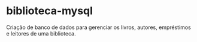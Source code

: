 # biblioteca-mysql
Criação de banco de dados para gerenciar os livros, autores, empréstimos e leitores de uma biblioteca.
